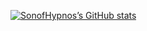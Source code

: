 [![SonofHypnos’s GitHub stats](https://github-readme-stats.vercel.app/api?username=sonofhypnos&theme=onedark)](https://github.com/anuraghazra/github-readme-stats)
<!--
**sonofhypnos/sonofhypnos** is a ✨ _special_ ✨ repository because its `README.md` (this file) appears on your GitHub profile.

Here are some ideas to get you started:

- 🔭 I’m currently working on ...
- 🌱 I’m currently learning ...
- 👯 I’m looking to collaborate on ...
- 🤔 I’m looking for help with ...
- 💬 Ask me about ...
- 📫 How to reach me: ...
- 😄 Pronouns: ...
- ⚡ Fun fact: ...
-->
